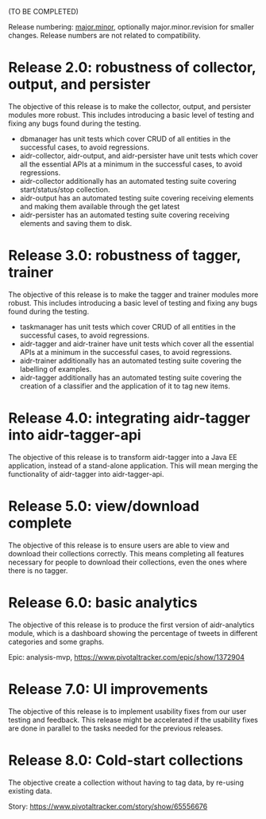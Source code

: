 (TO BE COMPLETED)

Release numbering: [major.minor](https://www.gnu.org/prep/standards/html_node/Releases.html#index-version-numbers_002c-for-releases), optionally major.minor.revision for smaller changes. Release numbers are not related to compatibility.

# Release 2.0: robustness of collector, output, and persister

The objective of this release is to make the collector, output, and persister modules more robust. This includes introducing a basic level of testing and fixing any bugs found during the testing.

* dbmanager has unit tests which cover CRUD of all entities in the successful cases, to avoid regressions.
* aidr-collector, aidr-output, and aidr-persister have unit tests which cover all the essential APIs at a minimum in the successful cases, to avoid regressions.
* aidr-collector additionally has an automated testing suite covering start/status/stop collection.
* aidr-output has an automated testing suite covering receiving elements and making them available through the get latest
* aidr-persister has an automated testing suite covering receiving elements and saving them to disk.

# Release 3.0: robustness of tagger, trainer

The objective of this release is to make the tagger and trainer modules more robust. This includes introducing a basic level of testing and fixing any bugs found during the testing.

* taskmanager has unit tests which cover CRUD of all entities in the successful cases, to avoid regressions.
* aidr-tagger and aidr-trainer have unit tests which cover all the essential APIs at a minimum in the successful cases, to avoid regressions.
* aidr-trainer additionally has an automated testing suite covering the labelling of examples.
* aidr-tagger additionally has an automated testing suite covering the creation of a classifier and the application of it to tag new items.

# Release 4.0: integrating aidr-tagger into aidr-tagger-api

The objective of this release is to transform aidr-tagger into a Java EE application, instead of a stand-alone application. This will mean merging the functionality of aidr-tagger into aidr-tagger-api.

# Release 5.0: view/download complete

The objective of this release is to ensure users are able to view and download their collections correctly. This means completing all features necessary for people to download their collections, even the ones where there is no tagger.

# Release 6.0: basic analytics

The objective of this release is to produce the first version of aidr-analytics module, which is a dashboard showing the percentage of tweets in different categories and some graphs.

Epic: analysis-mvp, https://www.pivotaltracker.com/epic/show/1372904

# Release 7.0: UI improvements

The objective of this release is to implement usability fixes from our user testing and feedback. This release might be accelerated if the usability fixes are done in parallel to the tasks needed for the previous releases.

# Release 8.0: Cold-start collections

The objective create a collection without having to tag data, by re-using existing data.

Story: https://www.pivotaltracker.com/story/show/65556676